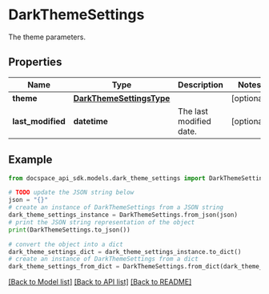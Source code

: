 # DarkThemeSettings
The theme parameters.

## Properties

Name | Type | Description | Notes
------------ | ------------- | ------------- | -------------
**theme** | [**DarkThemeSettingsType**](DarkThemeSettingsType.md) |  | [optional] 
**last_modified** | **datetime** | The last modified date. | [optional] 

## Example

```python
from docspace_api_sdk.models.dark_theme_settings import DarkThemeSettings

# TODO update the JSON string below
json = "{}"
# create an instance of DarkThemeSettings from a JSON string
dark_theme_settings_instance = DarkThemeSettings.from_json(json)
# print the JSON string representation of the object
print(DarkThemeSettings.to_json())

# convert the object into a dict
dark_theme_settings_dict = dark_theme_settings_instance.to_dict()
# create an instance of DarkThemeSettings from a dict
dark_theme_settings_from_dict = DarkThemeSettings.from_dict(dark_theme_settings_dict)
```
[[Back to Model list]](../README.md#documentation-for-models) [[Back to API list]](../README.md#documentation-for-api-endpoints) [[Back to README]](../README.md)


